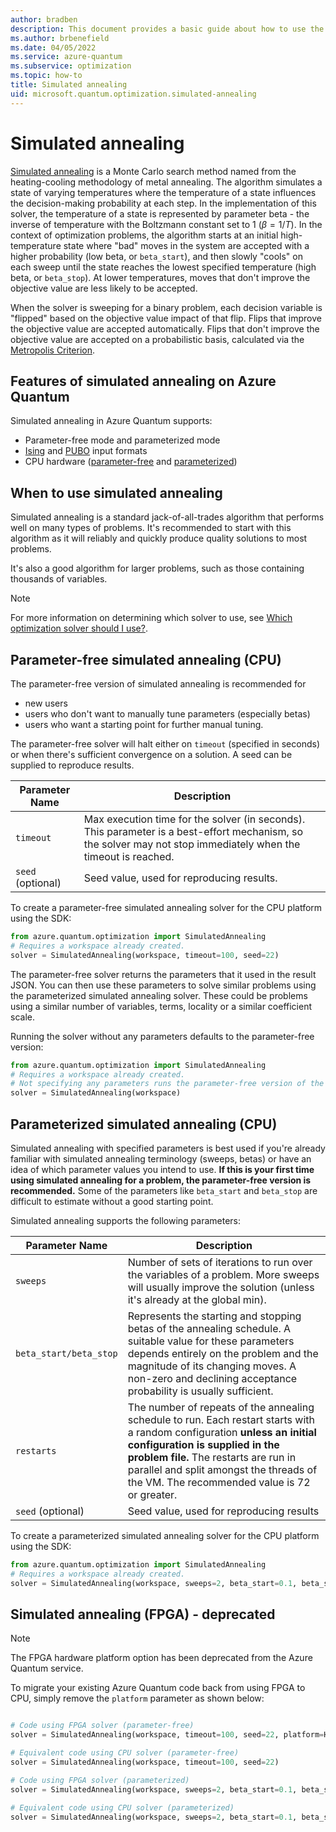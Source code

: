 ```yaml
---
author: bradben
description: This document provides a basic guide about how to use the simulated annealing solver in Azure Quantum.
ms.author: brbenefield
ms.date: 04/05/2022
ms.service: azure-quantum
ms.subservice: optimization
ms.topic: how-to
title: Simulated annealing
uid: microsoft.quantum.optimization.simulated-annealing
---
```


# Simulated annealing 

[Simulated annealing](https://en.wikipedia.org/wiki/Simulated_annealing) is a Monte Carlo search method named from the heating-cooling methodology of metal annealing. The algorithm simulates a state of varying temperatures where the temperature of a state influences the decision-making probability at each step. In the implementation of this solver, the temperature of a state is represented by parameter beta - the inverse of temperature with the Boltzmann constant set to 1 ($\beta = 1 / T$).
In the context of optimization problems, the algorithm starts at an initial high-temperature state where "bad" moves in the system are accepted with a higher probability (low beta, or `beta_start`), and then slowly "cools" on each sweep until the state reaches the lowest specified temperature (high beta, or `beta_stop`). At lower temperatures, moves that don't improve the objective value are less likely to be accepted.

When the solver is sweeping for a binary problem, each decision variable is "flipped" based on the objective value impact of that flip. Flips that improve the objective value are accepted automatically. Flips that don't improve the objective value are accepted on a probabilistic basis, calculated via the [Metropolis Criterion](https://aip.scitation.org/doi/10.1063/1.4904889).

## Features of simulated annealing on Azure Quantum

Simulated annealing in Azure Quantum supports:

- Parameter-free mode and parameterized mode
- [Ising](xref:microsoft.quantum.optimization.concepts.ising-model) and [PUBO](xref:microsoft.quantum.optimization.concepts.binary-optimization#polynomial-unconstrained-binary-optimization-pubo) input formats 
- CPU hardware ([parameter-free](#parameter-free-simulated-annealing-cpu) and [parameterized](#parameterized-simulated-annealing-cpu))

## When to use simulated annealing

Simulated annealing is a standard jack-of-all-trades algorithm that performs well on many types of problems. It's recommended to start with this algorithm as it will reliably and quickly produce quality solutions to most problems.

It's also a good algorithm for larger problems, such as those containing thousands of variables.

> [!NOTE]
> For more information on determining which solver to use, see [Which optimization solver should I use?](xref:microsoft.quantum.optimization.choose-solver).

## Parameter-free simulated annealing (CPU)

The parameter-free version of simulated annealing is recommended for 

- new users
- users who don't want to manually tune parameters (especially betas) 
- users who want a starting point for further manual tuning. 

The parameter-free solver will halt either on `timeout` (specified in seconds) or when there's sufficient convergence on a solution. A seed can be supplied to reproduce results. 

| Parameter Name | Description |
|----------------|-------------|
| `timeout` | Max execution time for the solver (in seconds). This parameter is a best-effort mechanism, so the solver may not stop immediately when the timeout is reached.|
| `seed` (optional) | Seed value, used for reproducing results. |

To create a parameter-free simulated annealing solver for the CPU platform using the SDK:

```python
from azure.quantum.optimization import SimulatedAnnealing
# Requires a workspace already created.
solver = SimulatedAnnealing(workspace, timeout=100, seed=22)
```

The parameter-free solver returns the parameters that it used in the result JSON. You can then use these parameters to solve similar problems using the parameterized simulated annealing solver. These could be problems using a similar number of variables, terms, locality or a similar coefficient scale.

Running the solver without any parameters defaults to the parameter-free version:

```python
from azure.quantum.optimization import SimulatedAnnealing
# Requires a workspace already created.
# Not specifying any parameters runs the parameter-free version of the solver.
solver = SimulatedAnnealing(workspace)
```

## Parameterized simulated annealing (CPU)

Simulated annealing with specified parameters is best used if you're already familiar with simulated annealing terminology (sweeps, betas) or have an idea of which parameter values you intend to use. **If this is your first time using simulated annealing for a problem, the parameter-free version is recommended.** Some of the parameters like `beta_start` and `beta_stop` are difficult to estimate without a good starting point.

Simulated annealing supports the following parameters:

| Parameter Name | Description |
|----------------|-------------|
| `sweeps`       | Number of sets of iterations to run over the variables of a problem. More sweeps will usually improve the solution (unless it's already at the global min).|
| `beta_start/beta_stop`  | Represents the starting and stopping betas of the annealing schedule. A suitable value for these parameters depends entirely on the problem and the magnitude of its changing moves. A non-zero and declining acceptance probability is usually sufficient. |
| `restarts`              | The number of repeats of the annealing schedule to run. Each restart starts with a random configuration **unless an initial configuration is supplied in the problem file.** The restarts are run in parallel and split amongst the threads of the VM. The recommended value is 72 or greater.|
| `seed` (optional)                 | Seed value, used for reproducing results |

To create a parameterized simulated annealing solver for the CPU platform using the SDK:

```python
from azure.quantum.optimization import SimulatedAnnealing
# Requires a workspace already created.
solver = SimulatedAnnealing(workspace, sweeps=2, beta_start=0.1, beta_stop=1, restarts=72, seed=22)
```

## Simulated annealing (FPGA) - deprecated

> [!NOTE]
> The FPGA hardware platform option has been deprecated from the Azure Quantum service.

To migrate your existing Azure Quantum code back from using FPGA to CPU, simply remove the `platform` parameter as shown below:

```python

# Code using FPGA solver (parameter-free)
solver = SimulatedAnnealing(workspace, timeout=100, seed=22, platform=HardwarePlatform.FPGA)

# Equivalent code using CPU solver (parameter-free)
solver = SimulatedAnnealing(workspace, timeout=100, seed=22) 

# Code using FPGA solver (parameterized)
solver = SimulatedAnnealing(workspace, sweeps=2, beta_start=0.1, beta_stop=1, restarts=72, seed=22, platform=HardwarePlatform.FPGA)

# Equivalent code using CPU solver (parameterized)
solver = SimulatedAnnealing(workspace, sweeps=2, beta_start=0.1, beta_stop=1, restarts=72, seed=22)

```
